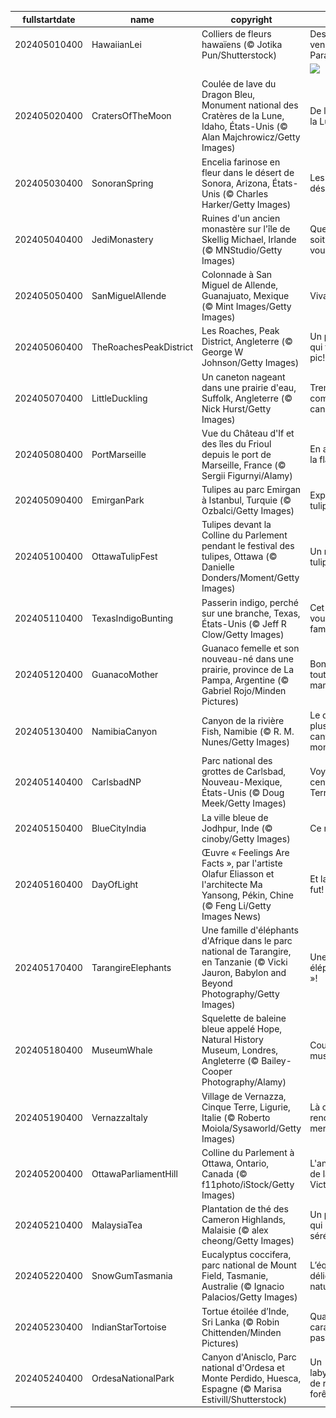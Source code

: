 |fullstartdate|name|copyright|title|image|
|--|--|--|--|--|
202405010400|HawaiianLei|Colliers de fleurs hawaïens (© Jotika Pun/Shutterstock)|Des colliers venus du Paradis|![](/fr-CA/2024/05/202405010400HawaiianLei.jpg)|
||||![](/fr-CA/2024/05/.jpg)|
202405020400|CratersOfTheMoon|Coulée de lave du Dragon Bleu, Monument national des Cratères de la Lune, Idaho, États-Unis (© Alan Majchrowicz/Getty Images)|De la Terre à la Lune|![](/fr-CA/2024/05/202405020400CratersOfTheMoon.jpg)|
202405030400|SonoranSpring|Encelia farinose en fleur dans le désert de Sonora, Arizona, États-Unis (© Charles Harker/Getty Images)|Les fleurs du désert|![](/fr-CA/2024/05/202405030400SonoranSpring.jpg)|
202405040400|JediMonastery|Ruines d'un ancien monastère sur l'île de Skellig Michael, Irlande (© MNStudio/Getty Images)|Que la force soit avec vous!|![](/fr-CA/2024/05/202405040400JediMonastery.jpg)|
202405050400|SanMiguelAllende|Colonnade à San Miguel de Allende, Guanajuato, Mexique (© Mint Images/Getty Images)|Viva Mexico!|![](/fr-CA/2024/05/202405050400SanMiguelAllende.jpg)|
202405060400|TheRoachesPeakDistrict|Les Roaches, Peak District, Angleterre (© George W Johnson/Getty Images)|Un paysage qui tombe à pic!|![](/fr-CA/2024/05/202405060400TheRoachesPeakDistrict.jpg)|
202405070400|LittleDuckling|Un caneton nageant dans une prairie d'eau, Suffolk, Angleterre (© Nick Hurst/Getty Images)|Trempé comme un canard!|![](/fr-CA/2024/05/202405070400LittleDuckling.jpg)|
202405080400|PortMarseille|Vue du Château d'If et des îles du Frioul depuis le port de Marseille, France (© Sergii Figurnyi/Alamy)|En attendant la flamme|![](/fr-CA/2024/05/202405080400PortMarseille.jpg)|
202405090400|EmirganPark|Tulipes au parc Emirgan à Istanbul, Turquie (© Ozbalci/Getty Images)|Explosion de tulipes|![](/fr-CA/2024/05/202405090400EmirganPark.jpg)|
202405100400|OttawaTulipFest|Tulipes devant la Colline du Parlement pendant le festival des tulipes, Ottawa (© Danielle Donders/Moment/Getty Images)|Un monde de tulipes|![](/fr-CA/2024/05/202405100400OttawaTulipFest.jpg)|
202405110400|TexasIndigoBunting|Passerin indigo, perché sur une branche, Texas, États-Unis (© Jeff R Clow/Getty Images)|Cet oiseau vous est-il familier?|![](/fr-CA/2024/05/202405110400TexasIndigoBunting.jpg)|
202405120400|GuanacoMother|Guanaco femelle et son nouveau-né dans une prairie, province de La Pampa, Argentine (© Gabriel Rojo/Minden Pictures)|Bonne fête à toutes les mamans!|![](/fr-CA/2024/05/202405120400GuanacoMother.jpg)|
202405130400|NamibiaCanyon|Canyon de la rivière Fish, Namibie (© R. M. Nunes/Getty Images)|Le deuxième plus grand canyon du monde|![](/fr-CA/2024/05/202405130400NamibiaCanyon.jpg)|
202405140400|CarlsbadNP|Parc national des grottes de Carlsbad, Nouveau-Mexique, États-Unis (© Doug Meek/Getty Images)|Voyage au centre de la Terre|![](/fr-CA/2024/05/202405140400CarlsbadNP.jpg)|
202405150400|BlueCityIndia|La ville bleue de Jodhpur, Inde (© cinoby/Getty Images)|Ce rêve bleu|![](/fr-CA/2024/05/202405150400BlueCityIndia.jpg)|
202405160400|DayOfLight|Œuvre « Feelings Are Facts », par l'artiste Olafur Eliasson et l'architecte Ma Yansong, Pékin, Chine (© Feng Li/Getty Images News)|Et la lumière fut!|![](/fr-CA/2024/05/202405160400DayOfLight.jpg)|
202405170400|TarangireElephants|Une famille d'éléphants d'Afrique dans le parc national de Tarangire, en Tanzanie (© Vicki Jauron, Babylon and Beyond Photography/Getty Images)|Une famille « éléphantesque »!|![](/fr-CA/2024/05/202405170400TarangireElephants.jpg)|
202405180400|MuseumWhale|Squelette de baleine bleue appelé Hope, Natural History Museum, Londres, Angleterre (© Bailey-Cooper Photography/Alamy)|Courez au musée!|![](/fr-CA/2024/05/202405180400MuseumWhale.jpg)|
202405190400|VernazzaItaly|Village de Vernazza, Cinque Terre, Ligurie, Italie (© Roberto Moiola/Sysaworld/Getty Images)|Là où l'histoire rencontre la mer|![](/fr-CA/2024/05/202405190400VernazzaItaly.jpg)|
202405200400|OttawaParliamentHill|Colline du Parlement à Ottawa, Ontario, Canada (© f11photo/iStock/Getty Images)|L'anniversaire de la reine Victoria|![](/fr-CA/2024/05/202405200400OttawaParliamentHill.jpg)|
202405210400|MalaysiaTea|Plantation de thé des Cameron Highlands, Malaisie (© alex cheong/Getty Images)|Un paysage qui inspire la séréni-thé|![](/fr-CA/2024/05/202405210400MalaysiaTea.jpg)|
202405220400|SnowGumTasmania|Eucalyptus coccifera, parc national de Mount Field, Tasmanie, Australie (© Ignacio Palacios/Getty Images)|L’équilibre délicat de la nature|![](/fr-CA/2024/05/202405220400SnowGumTasmania.jpg)|
202405230400|IndianStarTortoise|Tortue étoilée d’Inde, Sri Lanka (© Robin Chittenden/Minden Pictures)|Quand les carapaces passent…|![](/fr-CA/2024/05/202405230400IndianStarTortoise.jpg)|
202405240400|OrdesaNationalPark|Canyon d'Anisclo, Parc national d'Ordesa et Monte Perdido, Huesca, Espagne (© Marisa Estivill/Shutterstock)|Un labyrinthique de roche, de forêt et d’eau|![](/fr-CA/2024/05/202405240400OrdesaNationalPark.jpg)|
